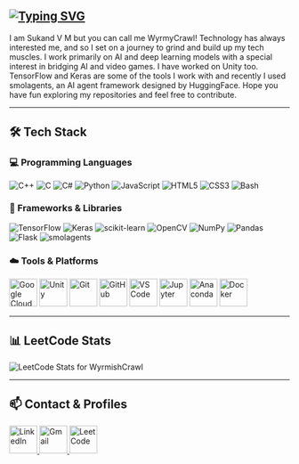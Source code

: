 ## [![Typing SVG](https://readme-typing-svg.demolab.com/?lines=Hi+there+👋)](https://git.io/typing-svg)

I am Sukand V M but you can call me WyrmyCrawl! Technology has always interested me, and so I set on a journey to grind and build up my tech muscles. I work primarily on AI and deep learning models with a special interest in bridging AI and video games. I have worked on Unity too. TensorFlow and Keras are some of the tools I work with and recently I used smolagents, an AI agent framework designed by HuggingFace. Hope you have fun exploring my repositories and feel free to contribute.

---

## 🛠️ Tech Stack

### 💻 Programming Languages

![C++](https://img.shields.io/badge/C++-00599C?style=for-the-badge&logo=c%2B%2B&logoColor=white)
![C](https://img.shields.io/badge/C-272C33?style=for-the-badge&logo=c&logoColor=white)
![C#](https://img.shields.io/badge/C%23-239120?style=for-the-badge&logo=c-sharp&logoColor=white)
![Python](https://img.shields.io/badge/Python-3776AB?style=for-the-badge&logo=python&logoColor=white)
![JavaScript](https://img.shields.io/badge/JavaScript-F7DF1E?style=for-the-badge&logo=javascript&logoColor=black)
![HTML5](https://img.shields.io/badge/HTML5-E34F26?style=for-the-badge&logo=html5&logoColor=white)
![CSS3](https://img.shields.io/badge/CSS3-1572B6?style=for-the-badge&logo=css3&logoColor=white)
![Bash](https://img.shields.io/badge/Bash-4EAA25?style=for-the-badge&logo=gnu-bash&logoColor=white)

### 🧠 Frameworks & Libraries

![TensorFlow](https://img.shields.io/badge/TensorFlow-FF6F00?style=for-the-badge&logo=tensorflow&logoColor=white)
![Keras](https://img.shields.io/badge/Keras-D00000?style=for-the-badge&logo=keras&logoColor=white)
![scikit-learn](https://img.shields.io/badge/scikit--learn-F7931E?style=for-the-badge&logo=scikit-learn&logoColor=white)
![OpenCV](https://img.shields.io/badge/OpenCV-5C3EE8?style=for-the-badge&logo=opencv&logoColor=white)
![NumPy](https://img.shields.io/badge/NumPy-013243?style=for-the-badge&logo=numpy&logoColor=white)
![Pandas](https://img.shields.io/badge/Pandas-150458?style=for-the-badge&logo=pandas&logoColor=white)
![Flask](https://img.shields.io/badge/Flask-000000?style=for-the-badge&logo=flask&logoColor=white)
![smolagents](https://img.shields.io/badge/smolagents-000000?style=for-the-badge&logo=github&logoColor=white)

### ☁️ Tools & Platforms

<p>
  <p>
  <img alt="Google Cloud" src="https://img.icons8.com/color/48/google-cloud.png" width="50" height="50"/>
  <img alt="Unity" src="https://img.icons8.com/ios-filled/50/unity.png" width="50" height="50"/>
  <img alt="Git" src="https://img.icons8.com/ios-filled/50/git.png" height="50" width="50">
  <img alt="GitHub" src="https://img.icons8.com/ios-filled/50/github.png" width="50" height="50">
  <img alt="VS Code" src="https://img.icons8.com/fluent/48/visual-studio-code-2019.png" height="50" width="50">
  <img alt="Jupyter" src="https://img.icons8.com/external-soft-fill-juicy-fish/60/external-jupyter-a-programming-language-and-free-software-from-the-scientific-community-soft-fill-soft-fill-juicy-fish.png" height="50" width="50">
  <img alt="Anaconda" src="https://img.icons8.com/color/48/anaconda--v2.png" height="50" width="50">
  <img alt="Docker" src="https://img.icons8.com/fluency/48/docker.png" height="50" width="50">
</p>

</p>

---

## 📊 LeetCode Stats

<p>
  <img src="https://leetcard.jacoblin.cool/WyrmishCrawl?theme=catppuccinMocha&font=Arimo&ext=contest" alt="LeetCode Stats for WyrmishCrawl">
</p>

---

## 📫 Contact & Profiles

<a href="https://www.linkedin.com/in/sukand-v-murugan-081737252/" target="_blank">
  <img src="https://img.icons8.com/?size=100&id=13930&format=png&color=000000" alt="LinkedIn" width="50" height="50" />
</a>
<a href="mailto:sv4682415@gmail.com" target="_blank">
  <img src="https://img.icons8.com/?size=100&id=P7UIlhbpWzZm&format=png&color=000000" alt="Gmail" width="50" height="50" />
</a>
<a href="https://leetcode.com/WyrmishCrawl/" target="_blank">
  <img src="https://upload.wikimedia.org/wikipedia/commons/1/19/LeetCode_logo_black.png" alt="LeetCode" width="50" height="50" />
</a>
<!--
**SukandVM/SukandVM** is a ✨ _special_ ✨ repository because its `README.md` (this file) appears on your GitHub profile.

Here are some ideas to get you started:

- 🔭 I’m currently working on ...
- 🌱 I’m currently learning ...
- 👯 I’m looking to collaborate on ...
- 🤔 I’m looking for help with ...
- 💬 Ask me about ...
- 📫 How to reach me: ...
- 😄 Pronouns: ...
- ⚡ Fun fact: ...
-->
